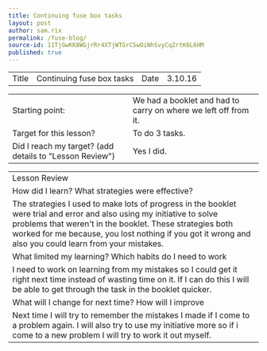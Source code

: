 ```yaml
---
title: Continuing fuse box tasks
layout: post
author: sam.rix
permalink: /fuse-blog/
source-id: 11TjGwKK8WGjrRr4XTjWTGrCSwOiNhSvyCqZrtK6L6HM
published: true
---
```

<table>
  <tr>
    <td>Title</td>
    <td>Continuing fuse box tasks</td>
    <td>Date</td>
    <td>3.10.16</td>
  </tr>
</table>


<table>
  <tr>
    <td>Starting point:</td>
    <td>We had a booklet and had to  carry on where we left off from it.</td>
  </tr>
  <tr>
    <td>Target for this lesson?</td>
    <td>To do 3 tasks.</td>
  </tr>
  <tr>
    <td>Did I reach my target? 
(add details to "Lesson Review")</td>
    <td>Yes I did.</td>
  </tr>
</table>


<table>
  <tr>
    <td>Lesson Review</td>
  </tr>
  <tr>
    <td>How did I learn? What strategies were effective?</td>
  </tr>
  <tr>
    <td>The strategies I used to make lots of progress in the booklet were trial and error and also using my initiative to solve problems that weren't in the booklet. These strategies both worked for me because, you lost nothing if you got it wrong and also you could learn from your mistakes.</td>
  </tr>
  <tr>
    <td>What limited my learning? Which habits do I need to work </td>
  </tr>
  <tr>
    <td>I need to work on learning from my mistakes so I could get it right next time instead of wasting time on it. If I can do this I will be able to get through the task in the booklet quicker.</td>
  </tr>
  <tr>
    <td>What will I change for next time? How will I improve </td>
  </tr>
  <tr>
    <td>Next time I will try to remember the mistakes I made if I come to a problem again. I will also try to use my initiative more so if i come to a new problem I will try to work it out myself.</td>
  </tr>
</table>


